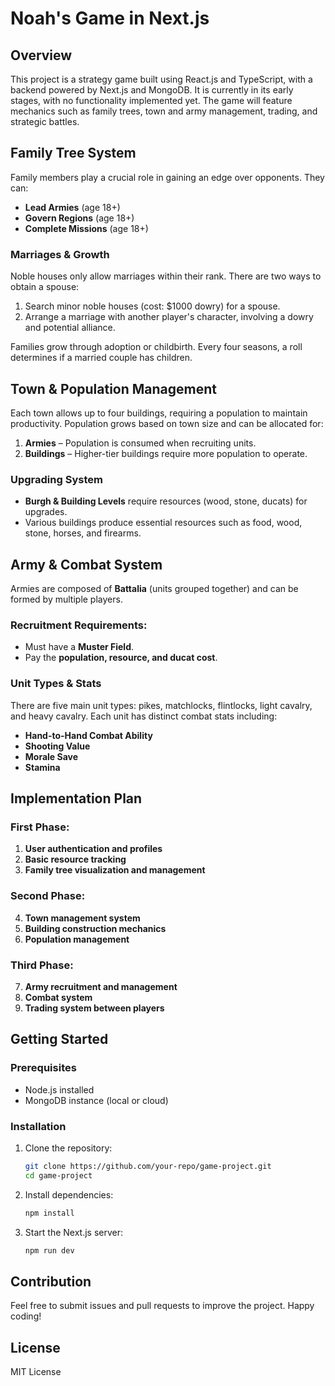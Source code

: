 # Noah's Game in Next.js

## Overview

This project is a strategy game built using React.js and TypeScript, with a backend powered by Next.js and MongoDB. It is currently in its early stages, with no functionality implemented yet. The game will feature mechanics such as family trees, town and army management, trading, and strategic battles.

## Family Tree System

Family members play a crucial role in gaining an edge over opponents. They can:

- **Lead Armies** (age 18+)
- **Govern Regions** (age 18+)
- **Complete Missions** (age 18+)

### Marriages & Growth

Noble houses only allow marriages within their rank. There are two ways to obtain a spouse:

1. Search minor noble houses (cost: $1000 dowry) for a spouse.
2. Arrange a marriage with another player's character, involving a dowry and potential alliance.

Families grow through adoption or childbirth. Every four seasons, a roll determines if a married couple has children.

## Town & Population Management

Each town allows up to four buildings, requiring a population to maintain productivity. Population grows based on town size and can be allocated for:

1. **Armies** – Population is consumed when recruiting units.
2. **Buildings** – Higher-tier buildings require more population to operate.

### Upgrading System

- **Burgh & Building Levels** require resources (wood, stone, ducats) for upgrades.
- Various buildings produce essential resources such as food, wood, stone, horses, and firearms.

## Army & Combat System

Armies are composed of **Battalia** (units grouped together) and can be formed by multiple players.

### Recruitment Requirements:

- Must have a **Muster Field**.
- Pay the **population, resource, and ducat cost**.

### Unit Types & Stats

There are five main unit types: pikes, matchlocks, flintlocks, light cavalry, and heavy cavalry. Each unit has distinct combat stats including:

- **Hand-to-Hand Combat Ability**
- **Shooting Value**
- **Morale Save**
- **Stamina**

## Implementation Plan

### First Phase:

1. **User authentication and profiles**
2. **Basic resource tracking**
3. **Family tree visualization and management**

### Second Phase:

4. **Town management system**
5. **Building construction mechanics**
6. **Population management**

### Third Phase:

7. **Army recruitment and management**
8. **Combat system**
9. **Trading system between players**

## Getting Started

### Prerequisites

- Node.js installed
- MongoDB instance (local or cloud)

### Installation

1. Clone the repository:
   ```sh
   git clone https://github.com/your-repo/game-project.git
   cd game-project
   ```
2. Install dependencies:
   ```sh
   npm install
   ```
3. Start the Next.js server:
   ```sh
   npm run dev
   ```

## Contribution

Feel free to submit issues and pull requests to improve the project. Happy coding!

## License

MIT License
